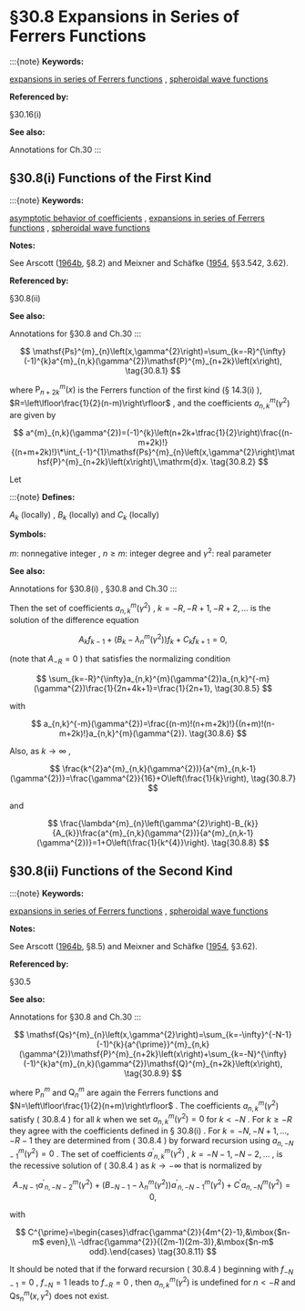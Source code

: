# §30.8 Expansions in Series of Ferrers Functions

:::{note}
**Keywords:**

[expansions in series of Ferrers functions](http://dlmf.nist.gov/search/search?q=expansions%20in%20series%20of%20Ferrers%20functions) , [spheroidal wave functions](http://dlmf.nist.gov/search/search?q=spheroidal%20wave%20functions)

**Referenced by:**

§30.16(i)

**See also:**

Annotations for Ch.30
:::


## §30.8(i) Functions of the First Kind

:::{note}
**Keywords:**

[asymptotic behavior of coefficients](http://dlmf.nist.gov/search/search?q=asymptotic%20behavior%20of%20coefficients) , [expansions in series of Ferrers functions](http://dlmf.nist.gov/search/search?q=expansions%20in%20series%20of%20Ferrers%20functions) , [spheroidal wave functions](http://dlmf.nist.gov/search/search?q=spheroidal%20wave%20functions)

**Notes:**

See Arscott ([1964b](./bib/index.html#bib142 "Periodic Differential Equations. An Introduction to Mathieu, Lamé, and Allied Functions"), §8.2) and Meixner and Schäfke ([1954](./bib/M.html#bib1598 "Mathieusche Funktionen und Sphäroidfunktionen mit Anwendungen auf physikalische und technische Probleme"), §§3.542, 3.62).

**Referenced by:**

§30.8(ii)

**See also:**

Annotations for §30.8 and Ch.30
:::


<a id="E1"></a>
$$
\mathsf{Ps}^{m}_{n}\left(x,\gamma^{2}\right)=\sum_{k=-R}^{\infty}(-1)^{k}a^{m}_{n,k}(\gamma^{2})\mathsf{P}^{m}_{n+2k}\left(x\right), \tag{30.8.1}
$$

where $\mathsf{P}^{m}_{n+2k}\left(x\right)$ is the Ferrers function of the first kind (§ 14.3(i) ), $R=\left\lfloor\frac{1}{2}(n-m)\right\rfloor$ , and the coefficients $a^{m}_{n,k}(\gamma^{2})$ are given by


<a id="E2"></a>
$$
a^{m}_{n,k}(\gamma^{2})=(-1)^{k}\left(n+2k+\tfrac{1}{2}\right)\frac{(n-m+2k)!}{(n+m+2k)!}\*\int_{-1}^{1}\mathsf{Ps}^{m}_{n}\left(x,\gamma^{2}\right)\mathsf{P}^{m}_{n+2k}\left(x\right)\,\mathrm{d}x. \tag{30.8.2}
$$

Let

:::{note}
**Defines:**

$A_{k}$ (locally) , $B_{k}$ (locally) and $C_{k}$ (locally)

**Symbols:**

$m$: nonnegative integer , $n\geq m$: integer degree and $\gamma^{2}$: real parameter

**See also:**

Annotations for §30.8(i) , §30.8 and Ch.30
:::

Then the set of coefficients $a^{m}_{n,k}(\gamma^{2})$ , $k=-R,-R+1,-R+2,\dots$ is the solution of the difference equation


<a id="E4"></a>
$$
A_{k}f_{k-1}+\left(B_{k}-\lambda^{m}_{n}\left(\gamma^{2}\right)\right)f_{k}+C_{k}f_{k+1}=0, \tag{30.8.4}
$$

(note that $A_{-R}=0$ ) that satisfies the normalizing condition


<a id="E5"></a>
$$
\sum_{k=-R}^{\infty}a_{n,k}^{m}(\gamma^{2})a_{n,k}^{-m}(\gamma^{2})\frac{1}{2n+4k+1}=\frac{1}{2n+1}, \tag{30.8.5}
$$

with


<a id="E6"></a>
$$
a_{n,k}^{-m}(\gamma^{2})=\frac{(n-m)!(n+m+2k)!}{(n+m)!(n-m+2k)!}a_{n,k}^{m}(\gamma^{2}). \tag{30.8.6}
$$

Also, as $k\to\infty$ ,


<a id="E7"></a>
$$
\frac{k^{2}a^{m}_{n,k}(\gamma^{2})}{a^{m}_{n,k-1}(\gamma^{2})}=\frac{\gamma^{2}}{16}+O\left(\frac{1}{k}\right), \tag{30.8.7}
$$

and


<a id="E8"></a>
$$
\frac{\lambda^{m}_{n}\left(\gamma^{2}\right)-B_{k}}{A_{k}}\frac{a^{m}_{n,k}(\gamma^{2})}{a^{m}_{n,k-1}(\gamma^{2})}=1+O\left(\frac{1}{k^{4}}\right). \tag{30.8.8}
$$


## §30.8(ii) Functions of the Second Kind

:::{note}
**Keywords:**

[expansions in series of Ferrers functions](http://dlmf.nist.gov/search/search?q=expansions%20in%20series%20of%20Ferrers%20functions) , [spheroidal wave functions](http://dlmf.nist.gov/search/search?q=spheroidal%20wave%20functions)

**Notes:**

See Arscott ([1964b](./bib/index.html#bib142 "Periodic Differential Equations. An Introduction to Mathieu, Lamé, and Allied Functions"), §8.5) and Meixner and Schäfke ([1954](./bib/M.html#bib1598 "Mathieusche Funktionen und Sphäroidfunktionen mit Anwendungen auf physikalische und technische Probleme"), §3.62).

**Referenced by:**

§30.5

**See also:**

Annotations for §30.8 and Ch.30
:::


<a id="E9"></a>
$$
\mathsf{Qs}^{m}_{n}\left(x,\gamma^{2}\right)=\sum_{k=-\infty}^{-N-1}(-1)^{k}{a^{\prime}}^{m}_{n,k}(\gamma^{2})\mathsf{P}^{m}_{n+2k}\left(x\right)+\sum_{k=-N}^{\infty}(-1)^{k}a^{m}_{n,k}(\gamma^{2})\mathsf{Q}^{m}_{n+2k}\left(x\right), \tag{30.8.9}
$$

where $\mathsf{P}^{m}_{n}$ and $\mathsf{Q}^{m}_{n}$ are again the Ferrers functions and $N=\left\lfloor\frac{1}{2}(n+m)\right\rfloor$ . The coefficients $a^{m}_{n,k}(\gamma^{2})$ satisfy ( 30.8.4 ) for all $k$ when we set $a^{m}_{n,k}(\gamma^{2})=0$ for $k<-N$ . For $k\geq-R$ they agree with the coefficients defined in § 30.8(i) . For $k=-N,-N+1,\dots,-R-1$ they are determined from ( 30.8.4 ) by forward recursion using $a^{m}_{n,-N-1}(\gamma^{2})=0$ . The set of coefficients ${a^{\prime}}^{m}_{n,k}(\gamma^{2})$ , $k=-N-1,-N-2,\dots$ , is the recessive solution of ( 30.8.4 ) as $k\to-\infty$ that is normalized by


<a id="E10"></a>
$$
A_{-N-1}{a^{\prime}}^{m}_{n,-N-2}(\gamma^{2})+{\left(B_{-N-1}-\lambda^{m}_{n}\left(\gamma^{2}\right)\right){a^{\prime}}^{m}_{n,-N-1}(\gamma^{2})}+C^{\prime}a^{m}_{n,-N}(\gamma^{2})=0, \tag{30.8.10}
$$

with


<a id="E11"></a>
$$
C^{\prime}=\begin{cases}\dfrac{\gamma^{2}}{4m^{2}-1},&\mbox{$n-m$ even},\\
-\dfrac{\gamma^{2}}{(2m-1)(2m-3)},&\mbox{$n-m$ odd}.\end{cases} \tag{30.8.11}
$$

It should be noted that if the forward recursion ( 30.8.4 ) beginning with $f_{-N-1}=0$ , $f_{-N}=1$ leads to $f_{-R}=0$ , then $a^{m}_{n,k}(\gamma^{2})$ is undefined for $n<-R$ and $\mathsf{Qs}^{m}_{n}\left(x,\gamma^{2}\right)$ does not exist.
